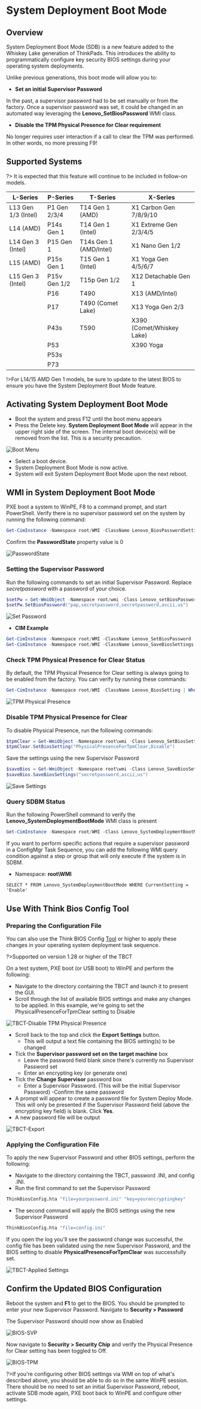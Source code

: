 # System Deployment Boot Mode

## Overview

System Deployment Boot Mode (SDB) is a new feature added to the Whiskey Lake generation of ThinkPads.  This introduces the ability to programmatically configure key security BIOS settings during your operating system deployments.

Unlike previous generations, this boot mode will allow you to:

- **Set an initial Supervisor Password**

In the past, a supervisor password had to be set manually or from the factory. Once a supervisor password was set, it could be changed in an automated way leveraging the **Lenovo_SetBiosPassword** WMI class.

- **Disable the TPM Physical Presence for Clear requirement**

No longer requires user interaction if a call to clear the TPM was performed. In other words, no more pressing F9!

## Supported Systems

?> It is expected that this feature will continue to be included in follow-on models.

| L-Series | P-Series | T-Series | X-Series |
|----------|----------|----------|----------|
| L13 Gen 1/3 (Intel) | P1 Gen 2/3/4 | T14 Gen 1 (AMD) | X1 Carbon Gen 7/8/9/10 |
| L14 (AMD) | P14s Gen 1 | T14 Gen 1 (Intel) | X1 Extreme Gen 2/3/4/5 |
| L14 Gen 3 (Intel) | P15 Gen 1 | T14s Gen 1 (AMD/Intel) | X1 Nano Gen 1/2 |
| L15 (AMD) | P15s Gen 1 | T15 Gen 1 (Intel) | X1 Yoga Gen 4/5/6/7 |
| L15 Gen 3 (Intel) | P15v Gen 1/2 | T15p Gen 1/2 | X12 Detachable Gen 1 |
| | P16 | T490 | X13 (AMD/Intel) |
| | P17 | T490 (Comet Lake) | X13 Yoga Gen 2/3 |
| | P43s | T590 | X390 (Comet/Whiskey Lake) |
| | P53 | | X390 Yoga |
| | P53s | | |
| | P73 | | |

!>For L14/15 AMD Gen 1 models, be sure to update to the latest BIOS to ensure you have the System Deployment Boot Mode feature.

## Activating System Deployment Boot Mode

- Boot the system and press F12 until the boot menu appears
- Press the Delete key. **System Deployment Boot Mode** will appear in the upper right side of the screen. The internal boot device(s) will be removed from the list. This is a security precaution.

![Boot Menu](../img/reference/sdbm/image1.jpg)

- Select a boot device.
- System Deployment Boot Mode is now active.
- System will exit System Deployment Boot Mode upon the next reboot.

## WMI in System Deployment Boot Mode

PXE boot a system to WinPE, F8 to a command prompt, and start PowerShell. Verify there is no supervisor password set on the system by running the following command:

```powershell
Get-CimInstance -Namespace root/WMI -ClassName Lenovo_BiosPasswordSettings
```

Confirm the **PasswordState** property value is 0

![PasswordState](../img/reference/sdbm/image2.jpg)

### Setting the Supervisor Password

Run the following commands to set an initial Supervisor Password. Replace *secretpassword* with a password of your choice.

```powershell
$setPw = Get-WmiObject -Namespace root/wmi -Class Lenovo_setBiosPassword
$setPw.SetBiosPassword("pap,secretpassword,secretpassword,ascii,us")
```

![Set Password](../img/reference/sdbm/image3.jpg)

- **CIM Example**

```powershell
Get-CimInstance -Namespace root/WMI -ClassName Lenovo_SetBiosPassword | Invoke-CimMethod -MethodName SetBiosPassword -Arguments @{ parameter = "pap,secretpassword,secretpassword,ascii,us" }
Get-CimInstance -Namespace root/WMI -ClassName Lenovo_SaveBiosSettings | Invoke-CimMethod -MethodName SaveBiosSettings -Arguments @{ parameter = "secretpassword,ascii,us" }
```

### Check TPM Physical Presence for Clear Status

By default, the TPM Physical Presence for Clear setting is always going to be enabled from the factory. You can verify by running these commands:

```powershell
Get-CimInstance -Namespace root/WMI -ClassName Lenovo_BiosSetting | Where-Object {$_.CurrentSetting -match "PhysicalPresence"} | fl
```

![TPM Physical Presence](../img/reference/sdbm/image4.jpg)

### Disable TPM Physical Presence for Clear

To disable Physical Presence, run the following commands:

```powershell
$tpmClear = Get-WmiObject -Namespace root\wmi -Class Lenovo_SetBiosSetting
$tpmClear.SetBiosSetting("PhysicalPresenceForTpmClear,Disable")
```

Save the settings using the new Supervisor Password

```powershell
$saveBios = Get-WmiObject -Namespace root\wmi -Class Lenovo_SaveBiosSettings
$saveBios.SaveBiosSettings("secretpassword,ascii,us")
```

![Save Settings](../img/reference/sdbm/image5.jpg)

### Query SDBM Status

Run the following PowerShell command to verify the **Lenovo_SystemDeploymentBootMode** WMI class is present

```powershell
Get-CimInstance -Namespace root/WMI -Class Lenovo_SystemDeploymentBootMode
```

If you want to perform specific actions that require a supervisor password in a ConfigMgr Task Sequence, you can add the following WMI query condition against a step or group that will only execute if the system is in SDBM.

- Namespace: **root\WMI**

```wql
SELECT * FROM Lenovo_SystemDeploymentBootMode WHERE CurrentSetting = 'Enable'
```

## Use With Think Bios Config Tool

### Preparing the Configuration File

You can also use the Think BIOS Config [Tool](https://docs.lenovocdrt.com/#/tbct/tbct_top) or higher to apply these changes in your operating system deployment task sequence.  

?>Supported on version 1.28 or higher of the TBCT

On a test system, PXE boot (or USB boot) to WinPE and perform the following:

- Navigate to the directory containing the TBCT and launch it to present the GUI.
- Scroll through the list of available BIOS settings and make any changes to be applied. In this example, we're going to set the PhysicalPresenceForTpmClear setting to Disable

![TBCT-Disable TPM Physical Presence](../img/reference/sdbm/image6.jpg)

- Scroll back to the top and click the **Export Settings** button.
  - This will output a text file containing the BIOS setting(s) to be changed
- Tick the **Supervisor password set on the target machine** box
  - Leave the password field blank since there's currently no Supervisor Password set
  - Enter an encrypting key (or generate one)
- Tick the **Change Supervisor** password box
  - Enter a Supervisor Password.  (This will be the initial Supervisor Password)
  -Confirm the same password
- A prompt will appear to create a password file for System Deploy Mode. This will only be presented if the Supervisor Password field (above the encrypting key field) is blank.  Click **Yes**.
- A new password file will be output

![TBCT-Export](../img/reference/sdbm/image7.jpg)

### Applying the Configuration File

To apply the new Supervisor Password and other BIOS settings, perform the following:

- Navigate to the directory containing the TBCT, password .INI, and config .INI.
- Run the first command to set the Supervisor Password

```cmd
ThinkBiosConfig.hta "file=yourpassword.ini" "key=yourencryptingkey"
```

- The second command will apply the BIOS settings using the new Supervisor Password

```cmd
ThinkBiosConfig.hta "file=config.ini"
```

If you open the log you'll see the password change was successful, the config file has been validated using the new Supervisor Password, and the BIOS setting to disable **PhysicalPresenceForTpmClear** was successfully set.

![TBCT-Applied Settings](../img/reference/sdbm/image8.jpg)

## Confirm the Updated BIOS Configuration

Reboot the system and **F1** to get to the BIOS.  You should be prompted to enter your new Supervisor Password. Navigate to **Security > Password**

The Supervisor Password should now show as Enabled

![BIOS-SVP](../img/reference/sdbm/image9.jpg)

Now navigate to **Security > Security Chip** and verify the Physical Presence for Clear setting has been toggled to Off.

![BIOS-TPM](../img/reference/sdbm/image10.jpg)

?>If you're configuring other BIOS settings via WMI on top of what's described above, you should be able to do so in the same WinPE session.  There should be no need to set an initial Supervisor Password, reboot, activate SDB mode again, PXE boot back to WinPE and configure other settings.
